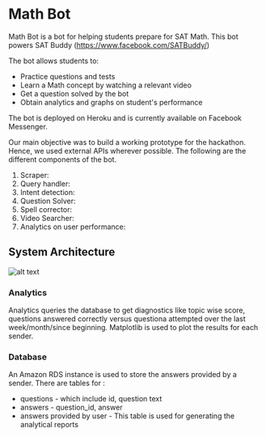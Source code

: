 # Math Bot
Math Bot is a bot for helping students prepare for SAT Math. This bot powers SAT Buddy (https://www.facebook.com/SATBuddy/)

The bot allows students to:
- Practice questions and tests
- Learn a Math concept by watching a relevant video
- Get a question solved by the bot
- Obtain analytics and graphs on student's performance

The bot is deployed on Heroku and is currently available on Facebook Messenger. 

Our main objective was to build a working prototype for the hackathon. Hence, we used external APIs wherever possible. The following are the different components of the bot. 
1. Scraper:
2. Query handler: 
3. Intent detection:
4. Question Solver:
5. Spell corrector:
6. Video Searcher:
7. Analytics on user performance:

## System Architecture
![alt text](https://github.com/chirag9127/math_bot/blob/master/SystemArchitecture.jpeg)

### Analytics
Analytics queries the database to get diagnostics like topic wise score, questions answered correctly versus questiona attempted over the last week/month/since beginning.
Matplotlib is used to plot the results for each sender.

### Database
An Amazon RDS instance is used to store the answers provided by a sender. There are tables for :
- questions - which include id, question text
- answers - question_id, answer
- answers provided by user - This table is used for generating the analytical reports

